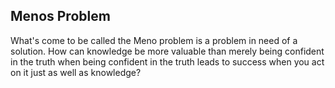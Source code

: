 ## Menos Problem
What's come to be called the Meno problem is a problem in need of a solution. How can knowledge be more valuable than merely being confident in the truth when being confident in the truth leads to success when you act on it just as well as knowledge?